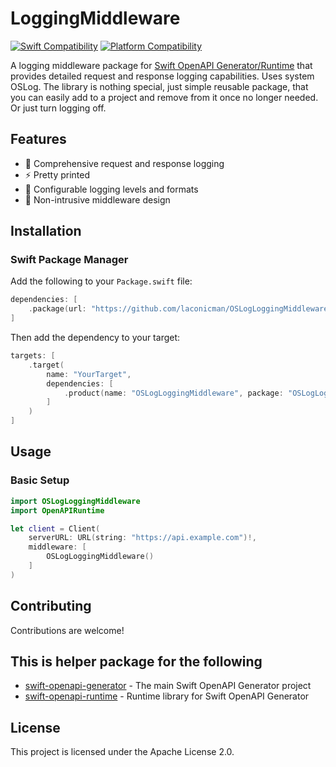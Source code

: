 # LoggingMiddleware

[![Swift Compatibility](https://img.shields.io/endpoint?url=https%3A%2F%2Fswiftpackageindex.com%2Fapi%2Fpackages%2Flaconicman%2FOSLogLoggingMiddleware%2Fbadge%3Ftype%3Dswift-versions)](https://swiftpackageindex.com/laconicman/OSLogLoggingMiddleware)
[![Platform Compatibility](https://img.shields.io/endpoint?url=https%3A%2F%2Fswiftpackageindex.com%2Fapi%2Fpackages%2Flaconicman%2FOSLogLoggingMiddleware%2Fbadge%3Ftype%3Dplatforms)](https://swiftpackageindex.com/laconicman/OSLogLoggingMiddleware)

A logging middleware package for [Swift OpenAPI Generator/Runtime](https://github.com/apple/swift-openapi-generator) that provides detailed request and response logging capabilities. Uses system OSLog.
The library is nothing special, just simple reusable package, that you can easily add to a project and remove from it once no longer needed. Or just turn logging off.

## Features

- 📝 Comprehensive request and response logging
- ⚡️ Pretty printed
- 🔧 Configurable logging levels and formats
- 🎯 Non-intrusive middleware design

## Installation

### Swift Package Manager

Add the following to your `Package.swift` file:

```swift
dependencies: [
    .package(url: "https://github.com/laconicman/OSLogLoggingMiddleware.git", from: "1.0.0")
]
```

Then add the dependency to your target:

```swift
targets: [
    .target(
        name: "YourTarget",
        dependencies: [
            .product(name: "OSLogLoggingMiddleware", package: "OSLogLoggingMiddleware")
        ]
    )
]
```

## Usage

### Basic Setup

```swift
import OSLogLoggingMiddleware
import OpenAPIRuntime

let client = Client(
    serverURL: URL(string: "https://api.example.com")!,
    middleware: [
        OSLogLoggingMiddleware()
    ]
)
```

## Contributing

Contributions are welcome!

## This is helper package for the following 

- [swift-openapi-generator](https://github.com/apple/swift-openapi-generator) - The main Swift OpenAPI Generator project
- [swift-openapi-runtime](https://github.com/apple/swift-openapi-runtime) - Runtime library for Swift OpenAPI Generator

## License

This project is licensed under the Apache License 2.0.
